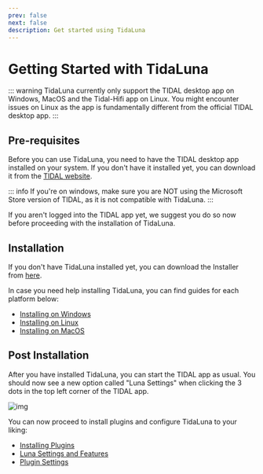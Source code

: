 ```yaml
---
prev: false
next: false
description: Get started using TidaLuna
---
```


# Getting Started with TidaLuna

::: warning
TidaLuna currently only support the TIDAL desktop app on Windows, MacOS and the Tidal-Hifi app on Linux.
You might encounter issues on Linux as the app is fundamentally different from the official TIDAL desktop app.
:::

## Pre-requisites

Before you can use TidaLuna, you need to have the TIDAL desktop app installed on your system.
If you don't have it installed yet, you can download it from the [TIDAL website](https://tidal.com/download).

::: info
If you're on windows, make sure you are NOT using the Microsoft Store version of TIDAL, as it is not compatible with TidaLuna.
:::

If you aren't logged into the TIDAL app yet, we suggest you do so now before proceeding with the installation of TidaLuna.

## Installation

If you don't have TidaLuna installed yet, you can download the Installer from [here](https://github.com/jxnxsdev/TidaLuna-Installer/releases/latest).

In case you need help installing TidaLuna, you can find guides for each platform below:

- [Installing on Windows](/install/windows)
- [Installing on Linux](/install/linux)
- [Installing on MacOS](/install/mac)

## Post Installation

After you have installed TidaLuna, you can start the TIDAL app as usual.
You should now see a new option called "Luna Settings" when clicking the 3 dots in the top left corner of the TIDAL app.

![img](/assets/images/luna-settings.png)

You can now proceed to install plugins and configure TidaLuna to your liking:

- [Installing Plugins](/install-plugins)
- [Luna Settings and Features](/settings)
- [Plugin Settings](/plugin-settings)
